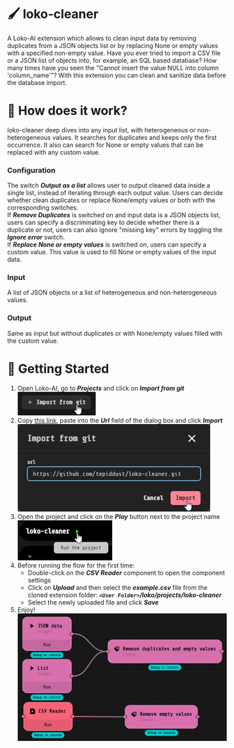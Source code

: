 # :paintbrush: loko-cleaner
A Loko-AI extension which allows to clean input data by removing duplicates from a JSON objects list or by replacing None or empty values with a specified non-empty value.
Have you ever tried to import a CSV file or a JSON list of objects into, for example, an SQL based database? How many times have you seen the "Cannot insert the value NULL into column 'column_name'"? With this extension you can clean and sanitize data before the database import.

# :wrench: How does it work?
loko-cleaner deep dives into any input list, with heterogeneous or non-heterogeneous values. It searches for duplicates and keeps only the first occurrence. It also can search for None or empty values that can be replaced with any custom value.

### Configuration
The switch ***Output as a list*** allows user to output cleaned data inside a single list, instead of iterating through each output value.
Users can decide whether clean duplicates or replace None/empty values or both with the corresponding switches.\
If ***Remove Duplicates*** is switched on and input data is a JSON objects list, users can specify a discriminating key to decide whether there is a duplicate or not, users can also ignore "missing key" errors by toggling the ***Ignore error*** switch.\
If ***Replace None or empty values*** is switched on, users can specify a custom value. This value is used to fill None or empty values of the input data.

### Input
A list of JSON objects or a list of heterogeneous and non-heterogeneous values.

### Output
Same as input but without duplicates or with None/empty values filled with the custom value.

# :rocket: Getting Started
1. Open Loko-AI, go to ***Projects*** and click on ***Import from git***\
![Screenshotworkflow](./resources/imgs/001.jpg)
2. Copy [this link](https://github.com/tepiddust/loko-cleaner.git), paste into the ***Url*** field of the dialog box and click ***Import***\
![Screenshotworkflow](./resources/imgs/002.jpg)
3. Open the project and click on the ***Play*** button next to the project name\
![Screenshotworkflow](./resources/imgs/003.jpg)
4. Before running the flow for the first time:
   - Double-click on the ***CSV Reader*** component to open the component settings
   - Click on ***Upload*** and then select the ***example.csv*** file from the cloned extension folder: ***`<User Folder>`/loko/projects/loko-cleaner***
   - Select the newly uploaded file and click ***Save***
5. Enjoy!\
![Screenshotworkflow](./resources/imgs/004.jpg)
